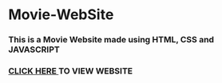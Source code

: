 # Movie-WebSite
<h3>This is a Movie Website made using HTML, CSS and JAVASCRIPT<h3>
<p><a href="https://adarshtiwariiit.github.io/Movie-WebSite/">CLICK HERE </a>TO VIEW WEBSITE</p>
